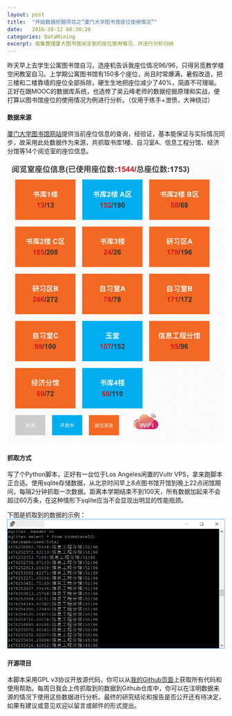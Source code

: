 ```yaml
---
layout: post
title:  "开始数据挖掘项目之“厦门大学图书馆座位使用情况”"
date:   2016-10-12 08:38:20
categories: DataMining
excerpt: 收集整理厦大图书馆阅览室的座位使用情况，并进行分析归纳
---
```


昨天早上去学生公寓图书馆自习，选座机告诉我座位情况96/96，只得另觅教学楼空闲教室自习。上学期公寓图书馆有150多个座位，尚且时常爆满，暑假改造，把三楼和二楼靠墙的座位全部拆除，硬生生地把座位减少了40%，简直不可理喻。正好在跟MOOC的数据库系统，也选修了吴云峰老师的数据挖掘原理和实战，便打算以图书馆座位的使用情况为例进行分析。（仅用于练手+泄愤，大神绕过）


#### 数据来源
[厦门大学图书馆网站]提供当前座位信息的查询，经验证，基本能保证与实际情况同步，故采用此处数据作为来源，共抓取书库1楼、自习室A、信息工程分馆、经济分馆等14个阅览室的座位信息。

[厦门大学图书馆网站]:http://library.xmu.edu.cn/portal/SeatManage.asp
![seat](/img/2016-10-12/seats.png)



#### 抓取方式

写了个Python脚本，正好有一台位于Los Angeles闲置的Vultr VPS，拿来跑脚本正合适。使用sqlite存储数据，从北京时间早上8点图书馆开馆到晚上22点闭馆期间，每隔2分钟抓取一次数据。距离本学期结束不到100天，所有数据加起来不会超过60万条，在这种情形下sqlite应当不会显现出明显的性能瓶颈。 

下图是抓取到的数据的示例：
![sqlite](/img/2016-10-12/sqlite.png)



#### 开源项目

本脚本采用GPL v3协议开放源代码，你可以从[我的Github页面]上获取所有代码和使用帮助。每周日我会上传抓取到的数据到Github仓库中，你可以在注明数据来源的情况下使用这些数据进行分析。最终的研究结论和报告是否公开还有待决定，如果有建议或意见欢迎以留言或邮件的形式提出。

[我的Github页面]:https://github.com/smartjinyu/xmuSeats